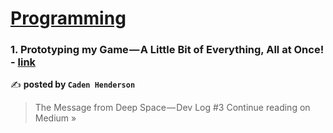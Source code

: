 
<h1><a href=https://medium.com/tag/programming/recommended target="_blank" rel="noopener noreferrer">Programming</a></h1>
<h3>1. Prototyping my Game — A Little Bit of Everything, All at Once! - <a href="https://medium.com/@cadenhenderson1/prototyping-my-game-a-little-bit-of-everything-all-at-once-c41228c1537f?source=rss------programming-5" target="_blank" rel="noopener noreferrer">link</a></h3>

✍️ **posted by `Caden Henderson`**

<blockquote>The Message from Deep Space — Dev Log #3
Continue reading on Medium »</blockquote>


